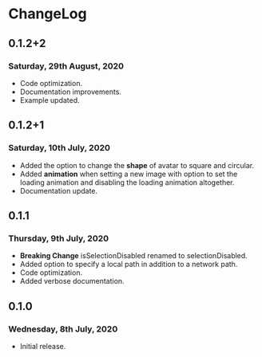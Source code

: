 # ChangeLog

## 0.1.2+2

### Saturday, 29th August, 2020

* Code optimization.
* Documentation improvements.
* Example updated.

## 0.1.2+1

### Saturday, 10th July, 2020

* Added the option to change the __shape__ of avatar to square and circular.
* Added __animation__ when setting a new image with option to set the loading animation and disabling the loading animation altogether.
* Documentation update.

## 0.1.1

### Thursday, 9th July, 2020

* **Breaking Change** isSelectionDisabled renamed to selectionDisabled.
* Added option to specify a local path in addition to a network path.
* Code optimization.
* Added verbose documentation.

## 0.1.0

### Wednesday, 8th July, 2020

* Initial release.
